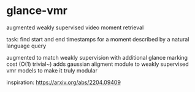 # glance-vmr
augmented weakly supervised video moment retrieval

task: find start and end timestamps for a moment described by a natural language query

augmented to match weakly supervision with additional glance marking cost (O(1) trivial~) 
adds gaussian aligment module to weakly supervised vmr models to make it truly modular 

inspiration: https://arxiv.org/abs/2204.09409
